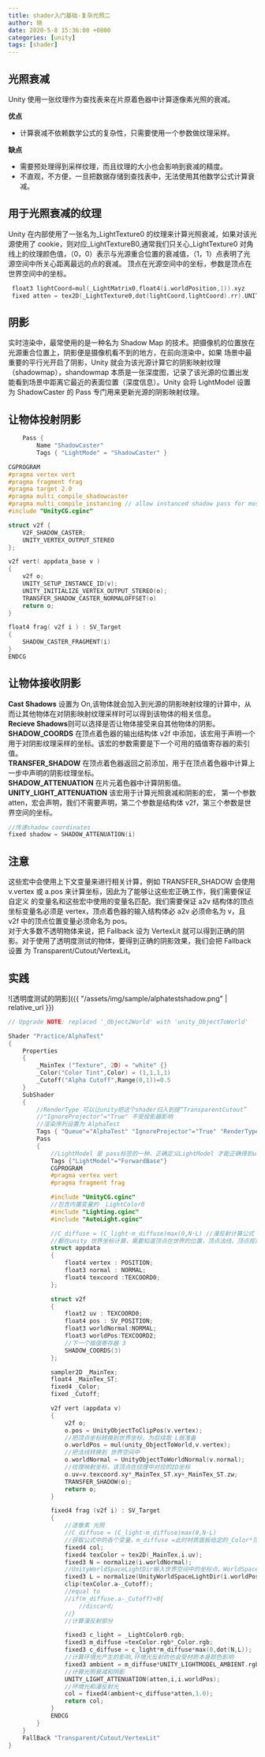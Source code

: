 ```yaml
---
title: shader入门基础-复杂光照二
author: 晓
date: 2020-5-8 15:36:00 +0800
categories: [unity]
tags: [shader]
---
```


## 光照衰减

Unity 使用一张纹理作为查找表来在片原着色器中计算逐像素光照的衰减。

**优点**

- 计算衰减不依赖数学公式的复杂性，只需要使用一个参数做纹理采样。

**缺点**

- 需要预处理得到采样纹理，而且纹理的大小也会影响到衰减的精度。
- 不直观，不方便，一旦把数据存储到查找表中，无法使用其他数学公式计算衰减。

## 用于光照衰减的纹理

Unity 在内部使用了一张名为\_LightTexture0 的纹理来计算光照衰减，如果对该光源使用了 cookie，则对应\_LightTextureB0,通常我们只关心\_LightTexture0 对角线上的纹理颜色值，（0，0）表示与光源重合位置的衰减值，（1，1）点表明了光源空间中所关心距离最远的点的衰减。
顶点在光源空间中的坐标，参数是顶点在世界空间中的坐标。

```c
 float3 lightCoord=mul(_LightMatrix0,float4(i.worldPosition,1)).xyz
 fixed atten = tex2D(_LightTexture0,dot(lightCoord,lightCoord).rr).UNITY_ATTEN_CHANNEL
```

## 阴影

实时渲染中，最常使用的是一种名为 Shadow Map 的技术。把摄像机的位置放在光源重合位置上，阴影便是摄像机看不到的地方，在前向渲染中，如果
场景中最重要的平行光开启了阴影，Unity 就会为该光源计算它的阴影映射纹理（shadowmap），shandowmap 本质是一张深度图，记录了该光源的位置出发
能看到场景中距离它最近的表面位置（深度信息）。Unity 会将 LightModel 设置为 ShadowCaster 的 Pass 专门用来更新光源的阴影映射纹理。

## 让物体投射阴影

```c
    Pass {
        Name "ShadowCaster"
        Tags { "LightMode" = "ShadowCaster" }

CGPROGRAM
#pragma vertex vert
#pragma fragment frag
#pragma target 2.0
#pragma multi_compile_shadowcaster
#pragma multi_compile_instancing // allow instanced shadow pass for most of the shaders
#include "UnityCG.cginc"

struct v2f {
    V2F_SHADOW_CASTER;
    UNITY_VERTEX_OUTPUT_STEREO
};

v2f vert( appdata_base v )
{
    v2f o;
    UNITY_SETUP_INSTANCE_ID(v);
    UNITY_INITIALIZE_VERTEX_OUTPUT_STEREO(o);
    TRANSFER_SHADOW_CASTER_NORMALOFFSET(o)
    return o;
}

float4 frag( v2f i ) : SV_Target
{
    SHADOW_CASTER_FRAGMENT(i)
}
ENDCG
```

## 让物体接收阴影

**Cast Shadows** 设置为 On,该物体就会加入到光源的阴影映射纹理的计算中，从而让其他物体在对阴影映射纹理采样时可以得到该物体的相关信息。  
**Recieve Shadows**则可以选择是否让物体接受来自其他物体的阴影。  
**SHADOW_COORDS** 在顶点着色器的输出结构体 v2f 中添加，该宏用于声明一个用于对阴影纹理采样的坐标。该宏的参数需要是下一个可用的插值寄存器的索引值。  
**TRANSFER_SHADOW** 在顶点着色器返回之前添加，用于在顶点着色器中计算上一步中声明的阴影纹理坐标。  
**SHADOW_ATTENUATION** 在片元着色器中计算阴影值。  
**UNITY_LIGHT_ATTENUATION** 该宏用于计算光照衰减和阴影的宏， 第一个参数 atten，宏会声明，我们不需要声明，第二个参数是结构体 v2f，第三个参数是世界空间的坐标。

```c
//传递shadow coordinates
fixed shadow = SHADOW_ATTENUATION(i)
```

## 注意

这些宏中会使用上下文变量来进行相关计算，例如 TRANSFER_SHADOW 会使用 v.vertex 或 a.pos 来计算坐标，因此为了能够让这些宏正确工作，我们需要保证自定义
的变量名和这些宏中使用的变量名匹配。我们需要保证 a2v 结构体的顶点坐标变量名必须是 vertex，顶点着色器的输入结构体必 a2v 必须命名为 v，且 v2f 中的顶点位置变量必须命名为 pos。  
对于大多数不透明物体来说，把 Fallback 设为 VertexLit 就可以得到正确的阴影。对于使用了透明度测试的物体，要得到正确的阴影效果，我们会把 Fallback 设置
为 Transparent/Cutout/VertexLit。

## 实践

![透明度测试的阴影]({{ "/assets/img/sample/alphatestshadow.png" | relative_url }})

```c
// Upgrade NOTE: replaced '_Object2World' with 'unity_ObjectToWorld'

Shader "Practice/AlphaTest"
{
    Properties
    {
        _MainTex ("Texture", 2D) = "white" {}
        _Color("Color Tint",Color) = (1,1,1,1)
        _Cutoff("Alpha Cutoff",Range(0,1))=0.5
    }
    SubShader
    {
        //RenderType 可以让unity把这个shader归入到提“TransparentCutout”
        //"IgnoreProjector"="True" 不受投影器影响
        //渲染序列设置为 AlphaTest
        Tags { "Queue"="AlphaTest" "IgnoreProjector"="True" "RenderType"="TransparentCutout" }
        Pass
        {
            //LightModel 是 pass标签的一种，正确定义LightModel 才能正确得到unity的内置光照变量
            Tags {"LightModel"="ForwardBase"}
            CGPROGRAM
            #pragma vertex vert
            #pragma fragment frag

            #include "UnityCG.cginc"
            //包含内置变量的 _LightColor0
            #include "Lighting.cginc"
            #include "AutoLight.cginc"

            //C_diffuse = (C_light·m_diffuse)max(0,N·L) //漫反射计算公式
            //都在unity 世界坐标计算，需要知道顶点在世界的位置，顶点法线，顶点视角位置
            struct appdata
            {
                float4 vertex : POSITION;
                float3 normal : NORMAL;
                float4 texcoord :TEXCOORD0;
            };

            struct v2f
            {
                float2 uv : TEXCOORD0;
                float4 pos : SV_POSITION;
                float3 worldNormal:NORMAL;
                float3 worldPos:TEXCOORD2;
                //下一个插值寄存器 3
                SHADOW_COORDS(3)
            };

            sampler2D _MainTex;
            float4 _MainTex_ST;
            fixed4 _Color;
            fixed _Cutoff;

            v2f vert (appdata v)
            {
                v2f o;
                o.pos = UnityObjectToClipPos(v.vertex);
                //把顶点坐标转换到世界坐标，为后续取 L做准备
                o.worldPos = mul(unity_ObjectToWorld,v.vertex);
                //把法线转换到 世界空间中
                o.worldNormal = UnityObjectToWorldNormal(v.normal);
                //纹理映射坐标，该顶点在纹理中对应的2D坐标
                o.uv=v.texcoord.xy*_MainTex_ST.xy+_MainTex_ST.zw;
                TRANSFER_SHADOW(o);
                return o;
            }

            fixed4 frag (v2f i) : SV_Target
            {
                //逐像素 光照
                //C_diffuse = (C_light·m_diffuse)max(0,N·L)
                //获取公式中的各个变量，m_diffuse =此时材质面板给定的_Color*顶点的color
                fixed4 col;
                fixed4 texColor = tex2D(_MainTex,i.uv);
                fixed3 N = normalize(i.worldNormal);
                //UnityWorldSpaceLightDir输入世界空间中的坐标点，WorldSpaceLightDir 输入模型空间中的坐标顶点
                fixed3 L = normalize(UnityWorldSpaceLightDir(i.worldPos));
                clip(texColor.a-_Cutoff);
                //equal to
                //if(m_diffuse.a-_Cutoff)<0{
                    //discard;
                //}
                //计算漫反射部分

                fixed3 c_light = _LightColor0.rgb;
                fixed3 m_diffuse =texColor.rgb*_Color.rgb;
                fixed3 c_diffuse = c_light*m_diffuse*max(0,dot(N,L));
                //计算环境光产生的影响,环境光反射的也会受材质本身颜色影响
                fixed3 ambient = m_diffuse*UNITY_LIGHTMODEL_AMBIENT.rgb;
                //计算光照衰减和阴影
                UNITY_LIGHT_ATTENUATION(atten,i,i.worldPos);
                //环境光和漫反射光
                col = fixed4(ambient+c_diffuse*atten,1.0);
                return col;
            }
            ENDCG
        }
    }
    FallBack "Transparent/Cutout/VertexLit"
}

```
